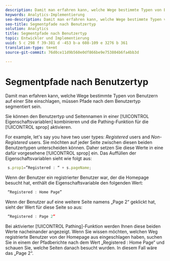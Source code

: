 ```yaml
---
description: Damit man erfahren kann, welche Wege bestimmte Typen von Benutzern auf einer Site einschlagen, müssen Pfade nach dem Benutzertyp segmentiert sein.
keywords: Analytics-Implementierung
seo-description: Damit man erfahren kann, welche Wege bestimmte Typen von Benutzern auf einer Site einschlagen, müssen Pfade nach dem Benutzertyp segmentiert sein.
seo-title: Segmentpfade nach Benutzertyp
solution: Analytics
title: Segmentpfade nach Benutzertyp
topic: Entwickler und Implementierung
uuid: 5 c 298 f 39-381 d -453 b-a 608-109 e 3276 b 361
translation-type: tm+mt
source-git-commit: 76d0ce11d9b560e0df866be9e753804b6fa4bb3d

---
```



# Segmentpfade nach Benutzertyp

Damit man erfahren kann, welche Wege bestimmte Typen von Benutzern auf einer Site einschlagen, müssen Pfade nach dem Benutzertyp segmentiert sein.

Sie können den Benutzertyp und Seitennamen in einer [!UICONTROL Eigenschaftsvariablen] kombinieren und die Pathing-Funktion für die [!UICONTROL sprop] aktivieren.

For example, let's say you have two user types: _Registered_ users and _Non-Registered_ users. Sie möchten auf jeder Seite zwischen diesen beiden Benutzertypen unterscheiden können. Daher setzen Sie diese Werte in eine dafür vorgesehene [!UICONTROL sprop] ein. Das Auffüllen der Eigenschaftsvariablen sieht wie folgt aus:

```js
 s.prop1=”Registered : “ + s.pageName;
```

Wenn der Benutzer ein registrierter Benutzer war, der die Homepage besucht hat, enthält die Eigenschaftsvariable den folgenden Wert:

```js
 “Registered : Home Page”
```

Wenn der Benutzer auf eine weitere Seite namens „Page 2“ geklickt hat, sieht der Wert für diese Seite so aus:

```js
 “Registered : Page 2”
```

Bei aktivierter [!UICONTROL Pathing]-Funktion werden Ihnen diese beiden Werte nacheinander angezeigt. Wenn Sie wissen möchten, welchen Weg registrierte Benutzer von der Homepage aus eingeschlagen haben, suchen Sie in einem der Pfadberichte nach dem Wert „Registered : Home Page“ und schauen Sie, welche Seiten danach besucht wurden. In diesem Fall wäre das „Page 2“.
